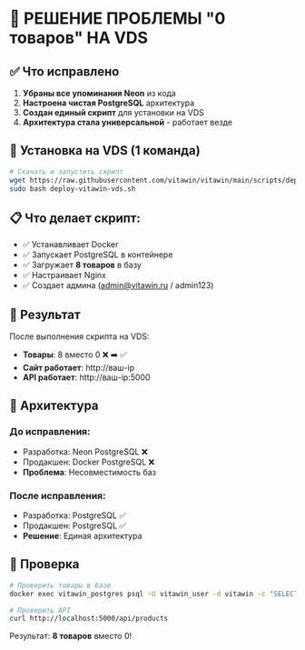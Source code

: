 # 🎯 РЕШЕНИЕ ПРОБЛЕМЫ "0 товаров" НА VDS

## ✅ Что исправлено

1. **Убраны все упоминания Neon** из кода
2. **Настроена чистая PostgreSQL** архитектура  
3. **Создан единый скрипт** для установки на VDS
4. **Архитектура стала универсальной** - работает везде

## 🚀 Установка на VDS (1 команда)

```bash
# Скачать и запустить скрипт
wget https://raw.githubusercontent.com/vitawin/vitawin/main/scripts/deployment/deploy-vitawin-vds.sh
sudo bash deploy-vitawin-vds.sh
```

## 📋 Что делает скрипт:

- ✅ Устанавливает Docker
- ✅ Запускает PostgreSQL в контейнере  
- ✅ Загружает **8 товаров** в базу
- ✅ Настраивает Nginx
- ✅ Создает админа (admin@vitawin.ru / admin123)

## 🎉 Результат

После выполнения скрипта на VDS:
- **Товары**: 8 вместо 0 ❌ ➡️ ✅
- **Сайт работает**: http://ваш-ip
- **API работает**: http://ваш-ip:5000

## 🔧 Архитектура

### До исправления:
- Разработка: Neon PostgreSQL ❌
- Продакшен: Docker PostgreSQL ❌  
- **Проблема**: Несовместимость баз

### После исправления:
- Разработка: PostgreSQL ✅
- Продакшен: PostgreSQL ✅
- **Решение**: Единая архитектура

## 📱 Проверка

```bash
# Проверить товары в базе
docker exec vitawin_postgres psql -U vitawin_user -d vitawin -c "SELECT COUNT(*) FROM products;"

# Проверить API
curl http://localhost:5000/api/products
```

Результат: **8 товаров** вместо 0!